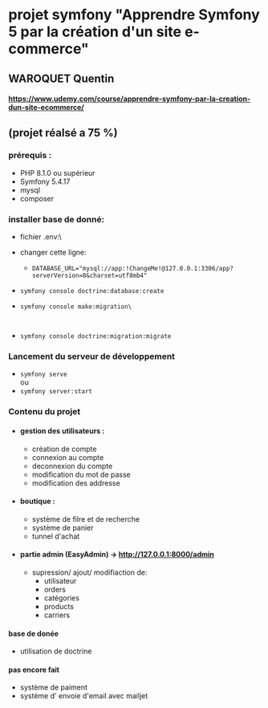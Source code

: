 # **projet symfony "Apprendre Symfony 5 par la création d'un site e-commerce"**

## **WAROQUET Quentin**

#### https://www.udemy.com/course/apprendre-symfony-par-la-creation-dun-site-ecommerce/

## (projet réalsé a 75 %)

### prérequis :

- PHP 8.1.0 ou supérieur
- Symfony 5.4.17
- mysql
- composer

### installer base de donné:

- fichier .env:\
- changer cette ligne:
    - <code>DATABASE_URL="mysql://app:!ChangeMe!@127.0.0.1:3306/app?serverVersion=8&charset=utf8mb4"</code>

- <code>symfony console doctrine:database:create</code>
- <code>symfony console make:migration\
- symfony console doctrine:migration:migrate</code>

### Lancement du serveur de développement

- <code>symfony serve</code>\
  ou
- <code>symfony server:start</code>

### Contenu du projet

- #### gestion des utilisateurs :
  - création de compte
  - connexion au compte
  - deconnexion du compte
  - modification du mot de passe
  - modification des addresse
- #### boutique :
  - système de filre et de recherche
  - système de panier
  - tunnel d'achat
- #### partie admin (EasyAdmin) -> http://127.0.0.1:8000/admin
  - supression/ ajout/ modifiaction de:
    - utilisateur
    - orders
    - catégories
    - products
    - carriers
#### base de donée
  - utilisation de doctrine

#### pas encore fait
  - système de paiment
  - système d' envoie d'email avec mailjet